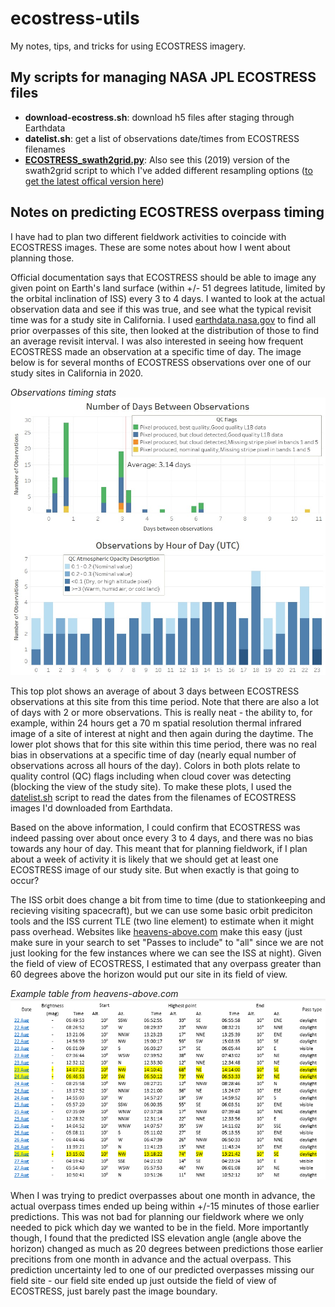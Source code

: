 # ecostress-utils

My notes, tips, and tricks for using ECOSTRESS imagery.

## My scripts for managing NASA JPL ECOSTRESS files

* **download-ecostress.sh**: download h5 files after staging through Earthdata
* **datelist.sh**: get a list of observations date/times from ECOSTRESS filenames
* [**ECOSTRESS_swath2grid.py**](https://github.com/spestana/ECOSTRESS_swath2grid): Also see this (2019) version of the swath2grid script to which I've added different resampling options ([to get the latest offical version here](https://git.earthdata.nasa.gov/projects/LPDUR/repos/ecostress_swath2grid/browse))

## Notes on predicting ECOSTRESS overpass timing

I have had to plan two different fieldwork activities to coincide with ECOSTRESS images. These are some notes about how I went about planning those.

Official documentation says that ECOSTRESS should be able to image any given point on Earth's land surface (within +/- 51 degrees latitude, limited by the orbital inclination of ISS) every 3 to 4 days. I wanted to look at the actual observation data and see if this was true, and see what the typical revisit time was for a study site in California. I used [earthdata.nasa.gov](https://earthdata.nasa.gov/) to find all prior overpasses of this site, then looked at the distribution of those to find an average revisit interval. I was also interested in seeing how frequent ECOSTRESS made an observation at a specific time of day. The image below is for several months of ECOSTRESS observations over one of our study sites in California in 2020.

*Observations timing stats*
![Plots of number of days between observations, and observations by hour of day UTC](images/revisit_plots.jpg "Plots of number of days between observations, and observations by hour of day UTC")

This top plot shows an average of about 3 days between ECOSTRESS observations at this site from this time period. Note that there are also a lot of days with 2 or more observations. This is really neat - the ability to, for example, within 24 hours get a 70 m spatial resolution thermal infrared image of a site of interest at night and then again during the daytime. The lower plot shows that for this site within this time period, there was no real bias in observations at a specific time of day (nearly equal number of observations across all hours of the day). Colors in both plots relate to quality control (QC) flags including when cloud cover was detecting (blocking the view of the study site). To make these plots, I used the [datelist.sh](datelist.sh) script to read the dates from the filenames of ECOSTRESS images I'd downloaded from Earthdata.

Based on the above information, I could confirm that ECOSTRESS was indeed passing over about once every 3 to 4 days, and there was no bias towards any hour of day. This meant that for planning fieldwork, if I plan about a week of activity it is likely that we should get at least one ECOSTRESS image of our study site. But when exactly is that going to occur?

The ISS orbit does change a bit from time to time (due to stationkeeping and recieving visiting spacecraft), but we can use some basic orbit prediciton tools and the ISS current TLE (two line element) to estimate when it might pass overhead. Websites like [heavens-above.com](https://heavens-above.com/PassSummary.aspx?satid=25544&lat=35.8171&lng=-106.3037&loc=SUMO&alt=0&tz=MST) make this easy (just make sure in your search to set "Passes to include" to "all" since we are not just looking for the few instances where we can see the ISS at night). Given the field of view of ECOSTRESS, I estimated that any overpass greater than 60 degrees above the horizon would put our site in its field of view. 

*Example table from heavens-above.com*
![Example table of ISS overpass predictions](images/ECOSTRESS_ISS_pass_predictions.PNG "Example table of ISS overpass predictions")

When I was trying to predict overpasses about one month in advance, the actual overpass times ended up being within +/-15 minutes of those earlier predictions. This was not bad for planning our fieldwork where we only needed to pick which day we wanted to be in the field. More importantly though, I found that the predicted ISS elevation angle (angle above the horizon) changed as much as 20 degrees between predictions those earlier precitions from one month in advance and the actual overpass. This prediction uncertainty led to one of our predicted overpasses missing our field site - our field site ended up just outside the field of view of ECOSTRESS, just barely past the image boundary.
